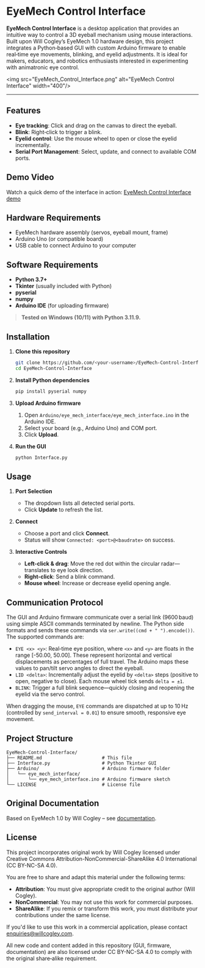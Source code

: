 # EyeMech Control Interface

**EyeMech Control Interface** is a desktop application that provides an intuitive way to control a 3D eyeball mechanism using mouse interactions. Built upon Will Cogley’s EyeMech 1.0 hardware design, this project integrates a Python‑based GUI with custom Arduino firmware to enable real‑time eye movements, blinking, and eyelid adjustments. It is ideal for makers, educators, and robotics enthusiasts interested in experimenting with animatronic eye control.

\<img src="EyeMech\_Control\_Interface.png" alt="EyeMech Control Interface" width="400"/>

---

## Features

* **Eye tracking**: Click and drag on the canvas to direct the eyeball.
* **Blink**: Right‑click to trigger a blink.
* **Eyelid control**: Use the mouse wheel to open or close the eyelid incrementally.
* **Serial Port Management**: Select, update, and connect to available COM ports.

## Demo Video

Watch a quick demo of the interface in action: [EyeMech Control Interface demo](https://youtu.be/BljF-0C3-1Y)

## Hardware Requirements

* EyeMech hardware assembly (servos, eyeball mount, frame)
* Arduino Uno (or compatible board)
* USB cable to connect Arduino to your computer

## Software Requirements

* **Python 3.7+**
* **Tkinter** (usually included with Python)
* **pyserial**
* **numpy**
* **Arduino IDE** (for uploading firmware)

> **Tested on Windows (10/11) with Python 3.11.9.**

## Installation

1. **Clone this repository**

   ```bash
   git clone https://github.com/<your-username>/EyeMech-Control-Interface.git
   cd EyeMech-Control-Interface
   ```

2. **Install Python dependencies**

   ```bash
   pip install pyserial numpy
   ```

3. **Upload Arduino firmware**

   1. Open `Arduino/eye_mech_interface/eye_mech_interface.ino` in the Arduino IDE.
   2. Select your board (e.g., Arduino Uno) and COM port.
   3. Click **Upload**.

4. **Run the GUI**

   ```bash
   python Interface.py
   ```

## Usage

1. **Port Selection**

   * The dropdown lists all detected serial ports.
   * Click **Update** to refresh the list.
2. **Connect**

   * Choose a port and click **Connect**.
   * Status will show `Connected: <port>@<baudrate>` on success.
3. **Interactive Controls**

   * **Left-click & drag**: Move the red dot within the circular radar—translates to eye look direction.
   * **Right-click**: Send a blink command.
   * **Mouse wheel**: Increase or decrease eyelid opening angle.

## Communication Protocol

The GUI and Arduino firmware communicate over a serial link (9600 baud) using simple ASCII commands terminated by newline. The Python side formats and sends these commands via `ser.write((cmd + " ").encode())`. The supported commands are:

* `EYE <x> <y>`: Real‑time eye position, where `<x>` and `<y>` are floats in the range \[-50.00, 50.00]. These represent horizontal and vertical displacements as percentages of full travel. The Arduino maps these values to pan/tilt servo angles to direct the eyeball.
* `LID <delta>`: Incrementally adjust the eyelid by `<delta>` steps (positive to open, negative to close). Each mouse wheel tick sends `delta = ±1`.
* `BLINK`: Trigger a full blink sequence—quickly closing and reopening the eyelid via the servo control.

When dragging the mouse, `EYE` commands are dispatched at up to 10 Hz (controlled by `send_interval = 0.01`) to ensure smooth, responsive eye movement.

## Project Structure

```
EyeMech-Control-Interface/
├── README.md                      # This file
├── Interface.py                   # Python Tkinter GUI
├── Arduino/                       # Arduino firmware folder
│   └── eye_mech_interface/
│       └── eye_mech_interface.ino # Arduino firmware sketch
└── LICENSE                        # License file
```

## Original Documentation

Based on EyeMech 1.0 by Will Cogley – see [documentation](https://willcogley.notion.site/EyeMech-1-0-983e6cad7059410d9cb958e8c1c5b700).

## License

This project incorporates original work by Will Cogley licensed under Creative Commons Attribution-NonCommercial-ShareAlike 4.0 International (CC BY-NC-SA 4.0).

You are free to share and adapt this material under the following terms:

* **Attribution**: You must give appropriate credit to the original author (Will Cogley).
* **NonCommercial**: You may not use this work for commercial purposes.
* **ShareAlike**: If you remix or transform this work, you must distribute your contributions under the same license.

If you'd like to use this work in a commercial application, please contact [enquiries@willcogley.com](mailto:enquiries@willcogley.com).

All new code and content added in this repository (GUI, firmware, documentation) are also licensed under CC BY-NC-SA 4.0 to comply with the original share‑alike requirement.
